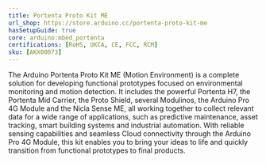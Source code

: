 ```yaml
---
title: Portenta Proto Kit ME
url_shop: https://store.arduino.cc/portenta-proto-kit-me
hasSetupGuide: true
core: arduino:mbed_portenta
certifications: [RoHS, UKCA, CE, FCC, RCM]
sku: [AKX00073]
---
```


The Arduino Portenta Proto Kit ME (Motion Environment) is a complete solution for developing functional prototypes focused on environmental monitoring and motion detection. It includes the powerful Portenta H7, the Portenta Mid Carrier, the Proto Shield, several Modulinos, the Arduino Pro 4G Module and the Nicla Sense ME, all working together to collect relevant data for a wide range of applications, such as predictive maintenance, asset tracking, smart building systems and industrial automation. With reliable sensing capabilities and seamless Cloud connectivity through the Arduino Pro 4G Module, this kit enables you to bring your ideas to life and quickly transition from functional prototypes to final products.